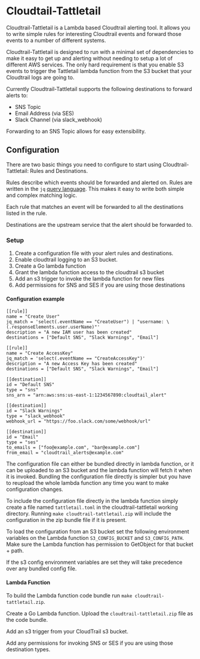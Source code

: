 # Cloudtail-Tattletail

Cloudtrail-Tattletail is a Lambda based Cloudtrail alerting tool. It allows you to write simple rules for interesting Cloudtrail events and forward those events to a number of different systems.

Cloudtrail-Tattletail is designed to run with a minimal set of dependencies to make it easy to get up and alerting without needing to setup a lot of different AWS services. The only hard requirement is that you enable S3 events to trigger the Tattletail lambda function from the S3 bucket that your Cloudtrail logs are going to.

Currently Cloudtrail-Tattletail supports the following destinations to forward alerts to:
- SNS Topic
- Email Address (via SES)
- Slack Channel (via slack_webhook)

Forwarding to an SNS Topic allows for easy extensibility.

## Configuration

There are two basic things you need to configure to start using Cloudtrail-Tattletail: Rules and Destinations.

Rules describe which events should be forwarded and alerted on. Rules are written in the `jq` [query language](https://stedolan.github.io/jq/manual/). This makes it easy to write both simple and complex matching logic.

Each rule that matches an event will be forwarded to all the destinations listed in the rule.

Destinations are the upstream service that the alert should be forwarded to.

### Setup

1. Create a configuration file with your alert rules and destinations.
1. Enable cloudtrail logging to an S3 bucket.
1. Create a Go lambda function
1. Grant the lambda function access to the cloudtrail s3 bucket
1. Add an s3 trigger to invoke the lambda function for new files
1. Add permissions for SNS and SES if you are using those destinations

#### Configuration example

```
[[rule]]
name = "Create User"
jq_match = 'select(.eventName == "CreateUser") | "username: \(.responseElements.user.userName)"'
description = "A new IAM user has been created"
destinations = ["Default SNS", "Slack Warnings", "Email"]

[[rule]]
name = "Create AccessKey"
jq_match = 'select(.eventName == "CreateAccessKey")'
description = "A new Access Key has been created"
destinations = ["Default SNS", "Slack Warnings", "Email"]

[[destination]]
id = "Default SNS"
type = "sns"
sns_arn = "arn:aws:sns:us-east-1:1234567890:cloudtail_alert"

[[destination]]
id = "Slack Warnings"
type = "slack_webhook"
webhook_url = "https://foo.slack.com/some/webhook/url"

[[destination]]
id = "Email"
type = "ses"
to_emails = ["foo@example.com", "bar@example.com"]
from_email = "cloudtrail_alerts@example.com"
```

The configuration file can either be bundled directly in lambda function, or it can be uploaded to an S3 bucket and the lambda function will fetch it when it is invoked. Bundling the configuration file directly is simpler but you have to reupload the whole lambda function any time you want to make configuration changes.

To include the configuration file directly in the lambda function simply create a file named `tattletail.toml` in the cloudtrail-tattletail working directory. Running `make cloudtrail-tattletail.zip` will include the configuration in the zip bundle file if it is present.

To load the configuration from an S3 bucket set the following environment variables on the Lambda function `S3_CONFIG_BUCKET` and `S3_CONFIG_PATH`. Make sure the Lambda function has permission to GetObject for that bucket + path.

If the s3 config environment variables are set they will take precedence over any bundled config file.

#### Lambda Function

To build the Lambda function code bundle run `make cloudtrail-tattletail.zip`.

Create a Go Lambda function. Upload the `cloudtrail-tattletail.zip` file as the code bundle.

Add an s3 trigger from your CloudTrail s3 bucket.

Add any permissions for invoking SNS or SES if you are using those destination types.
